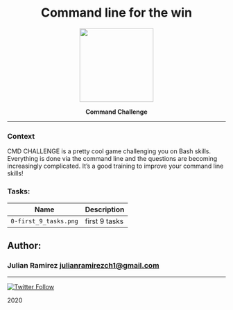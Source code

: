 <H1 align="center"> Command line for the win  </H1>

<p align="center">
   <a href="https://cmdchallenge.com/"><img src="https://cmdchallenge.com/img/cmdchallenge.png" width="170" height="170"/></a>

<p align="center"> 
   <b>Command Challenge</b>
                
----
<H3> Context </H3>
   
CMD CHALLENGE is a pretty cool game challenging you on Bash skills. Everything is done via the command line and the questions are becoming increasingly complicated. It’s a good training to improve your command line skills!


### Tasks:

| Name | Description                    |
| ------------- | ------------------------------ |
| `0-first_9_tasks.png`      | first 9 tasks     |


## Author: 
### Julian Ramirez <julianramirezch1@gmail.com>
----
[![Twitter Follow](https://img.shields.io/twitter/follow/JulianR_30.svg?style=social&label=Follow)](https://twitter.com/JulianR_30)

2020